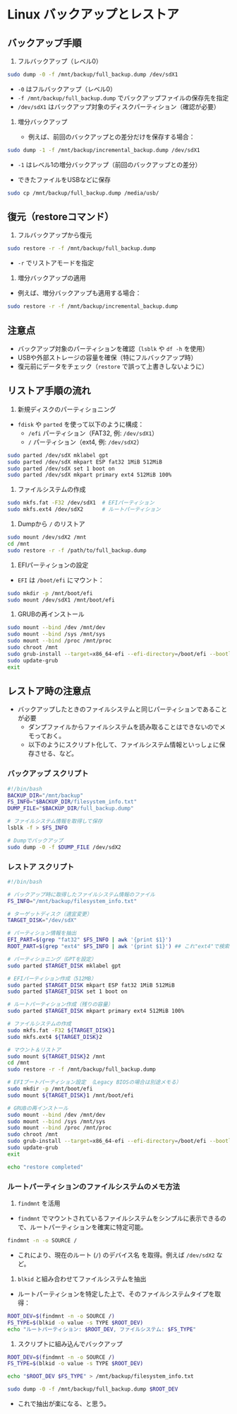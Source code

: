 # Linux バックアップとレストア

## バックアップ手順

1. フルバックアップ（レベル0）

```bash
sudo dump -0 -f /mnt/backup/full_backup.dump /dev/sdX1
```

- `-0` はフルバックアップ（レベル0）
- `-f /mnt/backup/full_backup.dump` でバックアップファイルの保存先を指定
- `/dev/sdX1` はバックアップ対象のディスクパーティション（確認が必要）

1. 増分バックアップ

   - 例えば、前回のバックアップとの差分だけを保存する場合：

```bash
sudo dump -1 -f /mnt/backup/incremental_backup.dump /dev/sdX1
```

- `-1` はレベル1の増分バックアップ（前回のバックアップとの差分）

- できたファイルをUSBなどに保存

```bash
sudo cp /mnt/backup/full_backup.dump /media/usb/
```

## 復元（restoreコマンド）

1. フルバックアップから復元

```bash
sudo restore -r -f /mnt/backup/full_backup.dump
```

- `-r` でリストアモードを指定

1. 増分バックアップの適用

- 例えば、増分バックアップも適用する場合：

```bash
sudo restore -r -f /mnt/backup/incremental_backup.dump
```

## 注意点

- バックアップ対象のパーティションを確認（`lsblk` や `df -h` を使用）
- USBや外部ストレージの容量を確保（特にフルバックアップ時）
- 復元前にデータをチェック（`restore` で誤って上書きしないように）

## リストア手順の流れ

1. 新規ディスクのパーティショニング

- `fdisk` や `parted` を使って以下のように構成：
  - `/efi` パーティション（FAT32, 例: `/dev/sdX1`）
  - `/` パーティション（ext4, 例: `/dev/sdX2`）

```bash
sudo parted /dev/sdX mklabel gpt
sudo parted /dev/sdX mkpart ESP fat32 1MiB 512MiB
sudo parted /dev/sdX set 1 boot on
sudo parted /dev/sdX mkpart primary ext4 512MiB 100%
   ```

1. ファイルシステムの作成

```bash
sudo mkfs.fat -F32 /dev/sdX1  # EFIパーティション
sudo mkfs.ext4 /dev/sdX2      # ルートパーティション
```

1. Dumpから `/` のリストア

```bash
sudo mount /dev/sdX2 /mnt
cd /mnt
sudo restore -r -f /path/to/full_backup.dump
```

1. EFIパーティションの設定

- `EFI` は `/boot/efi` にマウント：

```bash
sudo mkdir -p /mnt/boot/efi
sudo mount /dev/sdX1 /mnt/boot/efi
```

1. GRUBの再インストール

```bash
sudo mount --bind /dev /mnt/dev
sudo mount --bind /sys /mnt/sys
sudo mount --bind /proc /mnt/proc
sudo chroot /mnt
sudo grub-install --target=x86_64-efi --efi-directory=/boot/efi --bootloader-id=ubuntu
sudo update-grub
exit
```

## レストア時の注意点

- バックアップしたときのファイルシステムと同じパーティションであることが必要
  - ダンプファイルからファイルシステムを読み取ることはできないのでメモっておく。
  - 以下のようにスクリプト化して、ファイルシステム情報といっしょに保存させる、など。

### バックアップ スクリプト

```bash
#!/bin/bash
BACKUP_DIR="/mnt/backup"
FS_INFO="$BACKUP_DIR/filesystem_info.txt"
DUMP_FILE="$BACKUP_DIR/full_backup.dump"

# ファイルシステム情報を取得して保存
lsblk -f > $FS_INFO

# Dumpでバックアップ
sudo dump -0 -f $DUMP_FILE /dev/sdX2
```

### レストア スクリプト

```bash
#!/bin/bash

# バックアップ時に取得したファイルシステム情報のファイル
FS_INFO="/mnt/backup/filesystem_info.txt"

# ターゲットディスク（適宜変更）
TARGET_DISK="/dev/sdX"

# パーティション情報を抽出
EFI_PART=$(grep "fat32" $FS_INFO | awk '{print $1}')
ROOT_PART=$(grep "ext4" $FS_INFO | awk '{print $1}') ## これ"ext4"で検索してはメモの意味がない、要検討

# パーティショニング（GPTを設定）
sudo parted $TARGET_DISK mklabel gpt

# EFIパーティション作成（512MB）
sudo parted $TARGET_DISK mkpart ESP fat32 1MiB 512MiB
sudo parted $TARGET_DISK set 1 boot on

# ルートパーティション作成（残りの容量）
sudo parted $TARGET_DISK mkpart primary ext4 512MiB 100%

# ファイルシステムの作成
sudo mkfs.fat -F32 ${TARGET_DISK}1
sudo mkfs.ext4 ${TARGET_DISK}2

# マウント＆リストア
sudo mount ${TARGET_DISK}2 /mnt
cd /mnt
sudo restore -r -f /mnt/backup/full_backup.dump

# EFIブートパーティション設定 （Legacy BIOSの場合は別途メモる）
sudo mkdir -p /mnt/boot/efi
sudo mount ${TARGET_DISK}1 /mnt/boot/efi

# GRUBの再インストール
sudo mount --bind /dev /mnt/dev
sudo mount --bind /sys /mnt/sys
sudo mount --bind /proc /mnt/proc
sudo chroot /mnt
sudo grub-install --target=x86_64-efi --efi-directory=/boot/efi --bootloader-id=ubuntu
sudo update-grub
exit

echo "restore completed"
```

### ルートパーティションのファイルシステムのメモ方法

1. `findmnt` を活用

- `findmnt` でマウントされているファイルシステムをシンプルに表示できるので、ルートパーティションを確実に特定可能。

```bash
findmnt -n -o SOURCE / 
```

- これにより、現在のルート (`/`) のデバイス名 を取得。例えば `/dev/sdX2` など。

1. `blkid` と組み合わせてファイルシステムを抽出

- ルートパーティションを特定した上で、そのファイルシステムタイプを取得：

```bash
ROOT_DEV=$(findmnt -n -o SOURCE /)
FS_TYPE=$(blkid -o value -s TYPE $ROOT_DEV)
echo "ルートパーティション: $ROOT_DEV, ファイルシステム: $FS_TYPE"
```

1. スクリプトに組み込んでバックアップ

```bash
ROOT_DEV=$(findmnt -n -o SOURCE /)
FS_TYPE=$(blkid -o value -s TYPE $ROOT_DEV)

echo "$ROOT_DEV $FS_TYPE" > /mnt/backup/filesystem_info.txt

sudo dump -0 -f /mnt/backup/full_backup.dump $ROOT_DEV
```

- これで抽出が楽になる、と思う。
